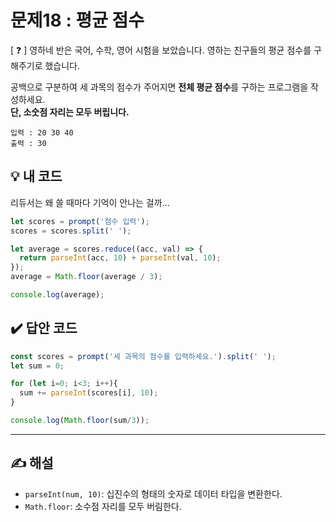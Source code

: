 # 문제18 : 평균 점수

[ ❓ ] 영하네 반은 국어, 수학, 영어 시험을 보았습니다. 영하는 친구들의 평균 점수를 구해주기로 했습니다.

공백으로 구분하여 세 과목의 점수가 주어지면 **전체 평균 점수**를 구하는 프로그램을 작성하세요.    
**단, 소숫점 자리는 모두 버립니다.**

```
입력 : 20 30 40
출력 : 30
```

## 💡 내 코드
리듀서는 왜 쓸 때마다 기억이 안나는 걸까... 

```js
let scores = prompt('점수 입력');
scores = scores.split(' ');

let average = scores.reduce((acc, val) => {
  return parseInt(acc, 10) + parseInt(val, 10);
});
average = Math.floor(average / 3);

console.log(average);
```

## ✔️ 답안 코드
```js
const scores = prompt('세 과목의 점수를 입력하세요.').split(' ');
let sum = 0;

for (let i=0; i<3; i++){
  sum += parseInt(scores[i], 10); 
}

console.log(Math.floor(sum/3)); 
```

---
## ✍️ 해설
- `parseInt(num, 10)`: 십진수의 형태의 숫자로 데이터 타입을 변환한다.
- `Math.floor`: 소수점 자리를 모두 버림한다.